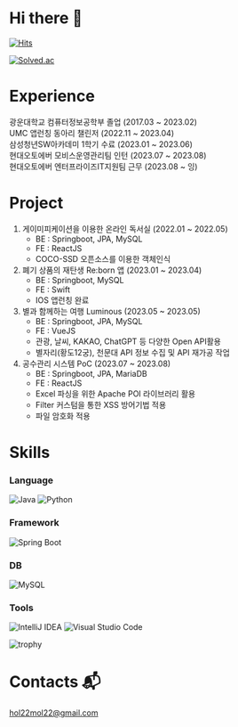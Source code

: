 # Hi there 👋
[![Hits](https://hits.seeyoufarm.com/api/count/incr/badge.svg?url=https%3A%2F%2Fgithub.com%2Fmerong245&count_bg=%2379C83D&title_bg=%23555555&icon=&icon_color=%23E7E7E7&title=hits&edge_flat=false)](https://hits.seeyoufarm.com)

[![Solved.ac](http://mazassumnida.wtf/api/v2/generate_badge?boj=merong245)](https://solved.ac/merong245)

# Experience
광운대학교 컴퓨터정보공학부 졸업 (2017.03 ~ 2023.02)  
UMC 앱런칭 동아리 챌린저 (2022.11 ~ 2023.04)  
삼성청년SW아카데미 1학기 수료 (2023.01 ~ 2023.06)  
현대오토에버 모비스운영관리팀 인턴 (2023.07 ~ 2023.08)  
현대오토에버 엔터프라이즈IT지원팀 근무 (2023.08 ~ 잉)

# Project
1. 게이미피케이션을 이용한 온라인 독서실 (2022.01 ~ 2022.05)
   - BE : Springboot, JPA, MySQL
   - FE : ReactJS
   - COCO-SSD 오픈소스를 이용한 객체인식
2. 폐기 상품의 재탄생 Re:born 앱 (2023.01 ~ 2023.04)
   - BE : Springboot, MySQL
   - FE : Swift
   - IOS 앱런칭 완료
3. 별과 함께하는 여행 Luminous (2023.05 ~ 2023.05)
   - BE : Springboot, JPA, MySQL
   - FE : VueJS
   - 관광, 날씨, KAKAO, ChatGPT 등 다양한 Open API활용
   - 별자리(황도12궁), 천문대 API 정보 수집 및 API 재가공 작업
4. 공수관리 시스템 PoC (2023.07 ~ 2023.08)
   - BE : Springboot, JPA, MariaDB
   - FE : ReactJS
   - Excel 파싱을 위한 Apache POI 라이브러리 활용
   - Filter 커스텀을 통한 XSS 방어기법 적용
   - 파일 암호화 적용
   
 
# Skills
### Language
![Java](https://img.shields.io/badge/Java-007396.svg?&style=for-the-badge&logo=Java&logoColor=white)
![Python](https://img.shields.io/badge/Python-3776AB.svg?&style=for-the-badge&logo=Python&logoColor=white)

### Framework
![Spring Boot](https://img.shields.io/badge/Spring%20Boot-6DB33F.svg?&style=for-the-badge&logo=Spring&20Boot&logoColor=white)

### DB
![MySQL](https://img.shields.io/badge/MySQL-4479A1.svg?&style=for-the-badge&logo=MySQL&logoColor=white)


### Tools
![IntelliJ IDEA](https://img.shields.io/badge/IntelliJ%20IDEA-000000.svg?&style=for-the-badge&logo=IntelliJ%20IDEA&logoColor=green)
![Visual Studio Code](https://img.shields.io/badge/Visual%20Studio%20Code-007ACC.svg?&style=for-the-badge&logo=Visual%20Studio%20Code&logoColor=purple)

![trophy](https://github-profile-trophy.vercel.app/?username=merong245)
#  Contacts :mailbox_with_mail:
hol22mol22@gmail.com
